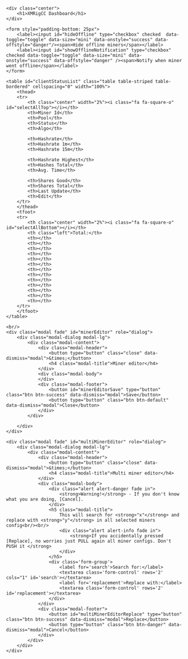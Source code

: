 <head>
<title>XMRigCC Dashboard</title>

<link rel="stylesheet" href="https://maxcdn.bootstrapcdn.com/bootstrap/3.3.7/css/bootstrap.min.css">
<link rel="stylesheet" type="text/css" href="https://cdn.datatables.net/1.10.16/css/dataTables.bootstrap.min.css">
<link rel="stylesheet" type="text/css" href="https://cdn.datatables.net/buttons/1.5.0/css/buttons.bootstrap.min.css">
<link rel="stylesheet" type="text/css" href="https://cdn.datatables.net/select/1.2.4/css/select.dataTables.min.css">
<link href="https://gitcdn.github.io/bootstrap-toggle/2.2.2/css/bootstrap-toggle.min.css" rel="stylesheet">

<style>
    .right{text-align:right;}
    .left{text-align:left;}
    .center{text-align:center; padding-bottom: 50pt}
    .center-tab{text-align: center; vertical-align: middle;}
    .online { color: green}
    .offline { color: red}
    .toggle { border-radius: 2px;}
    .toggle .toggle-handle { border-radius: 2px; }

    form label
    {
        display:block;
        margin-bottom: 5px;
        text-align: left;
    }

    form label span {
        display:inline-block;
        margin-left: .5rem;
        text-align: left;
    }

    form label input {
        vertical-align: top;
    }
</style>

<script type="text/javascript" language="javascript" src="https://code.jquery.com/jquery-1.12.4.js"></script>
<script type="text/javascript" language="javascript" src="https://cdn.datatables.net/1.10.16/js/jquery.dataTables.min.js"></script>
<script type="text/javascript" language="javascript" src="https://cdn.datatables.net/1.10.16/js/dataTables.bootstrap.min.js"></script>
<script type="text/javascript" language="javascript" src="https://cdn.datatables.net/buttons/1.5.0/js/dataTables.buttons.min.js"></script>
<script type="text/javascript" language="javascript" src="https://cdn.datatables.net/buttons/1.5.0/js/buttons.bootstrap.min.js"></script>
<script type="text/javascript" language="javascript" src="https://cdn.datatables.net/select/1.2.4/js/dataTables.select.min.js"></script>
<script type="text/javascript" language="javascript" src="https://cdnjs.cloudflare.com/ajax/libs/jquery-timeago/1.6.1/jquery.timeago.min.js"></script>
<script src="https://gitcdn.github.io/bootstrap-toggle/2.2.2/js/bootstrap-toggle.min.js"></script>
<script src="https://maxcdn.bootstrapcdn.com/bootstrap/3.3.7/js/bootstrap.min.js"></script>
<script src="https://use.fontawesome.com/6b3cdfc597.js"></script>

<script type="text/javascript">
    var TRESHOLD_IN_MS = 60 * 1000;
    var RELOAD_INTERVAL_IN_MS = 10 * 1000;

    var latestRelease = "";
    var currentServerTime = 0;
    var clockDrift = 0;

    $.fn.dataTable.ext.search.push(
        function( settings, data, dataIndex ) {

            var hideOffline = $('#hideOffline').prop('checked');
            var showNotification = $('#showOfflineNotification').prop('checked');

            var clientId = settings.aoData[dataIndex]._aData.client_status.client_id;
            var lastStatus = settings.aoData[dataIndex]._aData.client_status.last_status_update * 1000;

            var online = isOnline(lastStatus);

            if (!online) {
                var threshold = currentServerTime - (TRESHOLD_IN_MS + RELOAD_INTERVAL_IN_MS);
                if (lastStatus > threshold && showNotification) {
                    $("#notificationBar").after('<div class="alert alert-danger alert-dismissable fade in">' +
                        '<a href="#" class="close" data-dismiss="alert" aria-label="close">&times;</a>' +
                        '<strong>Miner ' + clientId + ' just went offline!</strong> Last update: ' + new Date(lastStatus) +
                        '</div>');
                }
            }

            return (online || !hideOffline);
        }
    );

    $(document).ready(function() {

        var table = $('#clientStatusList').DataTable({
            dom: "<'row'<'col-sm-9'B><'col-sm-3'f>><'row'<'col-sm-12't>><'row'<'col-sm-10'i><'col-sm-2'<'#serverTime'>>>",
            bPaginate: false,
            ajax: {
                url: "/admin/getClientStatusList",
                dataSrc: 'client_status_list'
            },
            deferRender: true,
            columns: [
                {
                    data: null,
                    defaultContent: '',
                    className: 'select-checkbox',
                    orderable: false
                },
                {data: "client_status.client_id", render: clientInfo},
                {data: "client_status.current_pool"},
                {data: "client_status.current_status"},
                {data: "client_status.current_algo_name"},
                {data: "client_status.hashrate_short", render: round, className: "right"},
                {data: "client_status.hashrate_medium", render: round, className: "right"},
                {data: "client_status.hashrate_long", render: round, className: "right"},
                {data: "client_status.hashrate_highest", render: round, className: "right"},
                {data: "client_status.hashes_total", className: "right"},
                {data: "client_status.avg_time", className: "right"},
                {data: "client_status.shares_good", className: "right"},
                {data: "client_status.shares_total", className: "right"},
                {data: "client_status.last_status_update", render: laststatus},
                {
                    data: null,
                    defaultContent:
                        "<td class='center-tab'><button type='button' id='EDIT' class='btn btn-xs btn-primary' data-toggle='tooltip' title='Edit miner config'><i class='fa fa-edit'></i></button></td>",
                    orderable: false,
                    className: "center-tab"
                }
            ],
            rowId: 'client_status.client_id',
            select: {
                style: "multi"
            },
            order: [1, 'asc'],
            lengthChange: false,
            buttons: [
                {
                    text: '<i class="fa fa-download"> Pull miner config</i>',
                    className: 'btn-default',
                    enabled: false,
                    enabled: false,
                    action: function () {
                        table.rows({selected: true}).eq(0).each(function (index) {
                            var row = table.row(index);
                            var data = row.data();

                            sendAction("PUBLISH_CONFIG", data.client_status.client_id);
                        });
                    }
                },
                {
                    text: '<i class="fa fa-upload"> Push miner config</i>',
                    className: 'btn-primary',
                    enabled: false,
                    action: function () {
                        table.rows({selected: true}).eq(0).each(function (index) {
                            var row = table.row(index);
                            var data = row.data();

                            sendAction("UPDATE_CONFIG", data.client_status.client_id);
                        });
                    }
                },
                {
                    text: '<i class="fa fa-play"> Start miner</i>',
                    className: 'btn-success',
                    enabled: false,
                    action: function () {
                        table.rows({selected: true}).eq(0).each(function (index) {
                            var row = table.row(index);
                            var data = row.data();

                            sendAction("START", data.client_status.client_id);
                        });
                    }
                },
                {
                    text: '<i class="fa fa-pause"> Pause miner</i>',
                    className: 'btn-warning',
                    enabled: false,
                    action: function () {
                        table.rows({selected: true}).eq(0).each(function (index) {
                            var row = table.row(index);
                            var data = row.data();

                            sendAction("STOP", data.client_status.client_id);
                        });
                    }
                },
                {
                    text: '<i class="fa fa-repeat"> Restart miner</i>',
                    className: 'btn-info',
                    enabled: false,
                    action: function () {
                        table.rows({selected: true}).eq(0).each(function (index) {
                            var row = table.row(index);
                            var data = row.data();

                            sendAction("RESTART", data.client_status.client_id);
                        });
                    }
                },
                {
                    text: '<i class="fa fa-power-off"> Shutdown miner</i>',
                    className: 'btn-danger',
                    enabled: false,
                    action: function () {
                        table.rows({selected: true}).eq(0).each(function (index) {
                            var row = table.row(index);
                            var data = row.data();

                            sendAction("SHUTDOWN", data.client_status.client_id);
                        });
                    }
                },
                {
                    text: '<i class="fa fa-edit"> Multi miner editor</i>',
                    className: 'btn-primary',
                    enabled: false,
                    action: function () {
                        $('#multiMinerEditor').modal('show');
                    }
                }
            ],

            "footerCallback": function (row, data, start, end, display) {
                var api = this.api();

                var sumHashrateShort = 0;
                var sumHashrateMedium = 0;
                var sumHashrateLong = 0;
                var sumHashrateHighest = 0;
                var sumHashesTotal = 0;
                var avgTimeTotal = 0;
                var sumSharesGood = 0;
                var sumSharedTotal = 0;

                sumHashrateShort = api
                    .column(5, {page: 'current'})
                    .data()
                    .reduce(function (a, b) {
                        return a + b;
                    }, 0);

                sumHashrateMedium = api
                    .column(6, {page: 'current'})
                    .data()
                    .reduce(function (a, b) {
                        return a + b;
                    }, 0);

                sumHashrateLong = api
                    .column(7, {page: 'current'})
                    .data()
                    .reduce(function (a, b) {
                        return a + b;
                    }, 0);

                sumHashrateHighest = api
                    .column(8, {page: 'current'})
                    .data()
                    .reduce(function (a, b) {
                        return a + b;
                    }, 0);

                sumHashesTotal = api
                    .column(9, {page: 'current'})
                    .data()
                    .reduce(function (a, b) {
                        return a + b;
                    }, 0);

                avgTimeTotal = api
                    .column(10, {page: 'current'})
                    .data()
                    .reduce(function (a, b) {
                        return (a + b) / 2;
                    }, 0);

                sumSharesGood = api
                    .column(11, {page: 'current'})
                    .data()
                    .reduce(function (a, b) {
                        return a + b;
                    }, 0);

                sumSharedTotal = api
                    .column(12, {page: 'current'})
                    .data()
                    .reduce(function (a, b) {
                        return a + b;
                    }, 0);

                sumHashrateShort = round(sumHashrateShort);
                sumHashrateMedium = round(sumHashrateMedium);
                sumHashrateLong = round(sumHashrateLong);
                sumHashrateHighest = round(sumHashrateHighest);
                avgTimeTotal = round(avgTimeTotal);

                // update footer
                $(api.column(5).footer()).html(sumHashrateShort);
                $(api.column(6).footer()).html(sumHashrateMedium);
                $(api.column(7).footer()).html(sumHashrateLong);
                $(api.column(8).footer()).html(sumHashrateHighest);
                $(api.column(9).footer()).html(sumHashesTotal);
                $(api.column(10).footer()).html(avgTimeTotal);
                $(api.column(11).footer()).html(sumSharesGood);
                $(api.column(12).footer()).html(sumSharedTotal);
            }
        });

        table.on('xhr.dt', function ( e, settings, json, xhr ) {
            // check version
            if (latestRelease === "" && json !== undefined) {
                $.ajax({
                    url: "https://api.github.com/repos/Bendr0id/xmrigCC/releases/latest",
                    type: 'GET',
                    dataType: "json",
                    success: function (release) {
                        latestRelease = release.tag_name;
                        if (latestRelease !== json.current_version) {
                            $("#updateNotificationBar").html('<div class="alert alert-info alert-dismissable fade in">' +
                                '<a href="#" class="close" data-dismiss="alert" aria-label="close">&times;</a>' +
                                '<a href="https://github.com/Bendr0id/xmrigCC/releases/latest"><strong>Update!</strong> XMRigCC v' + latestRelease + ' is available for download\n</a>' +
                                '</div>');
                        }
                    }
                });
            }

            currentServerTime = settings.json.current_server_time * 1000;
            clockDrift = new Date().getTime() - currentServerTime;

            $('#serverTime').html("<div class='dataTables_info'>" + new Date(currentServerTime) + "</div>");
        });

        table.on('select', function () {
            var selectedRows = table.rows({selected: true}).count();

            table.button(0).enable(selectedRows > 0);
            table.button(1).enable(selectedRows > 0);
            table.button(2).enable(selectedRows > 0);
            table.button(3).enable(selectedRows > 0);
            table.button(4).enable(selectedRows > 0);
            table.button(5).enable(selectedRows > 0);
            table.button(6).enable(selectedRows > 0);
        });

        table.on('deselect', function () {
            var selectedRows = table.rows({selected: true}).count();

            table.button(0).enable(selectedRows > 0);
            table.button(1).enable(selectedRows > 0);
            table.button(2).enable(selectedRows > 0);
            table.button(3).enable(selectedRows > 0);
            table.button(4).enable(selectedRows > 0);
            table.button(5).enable(selectedRows > 0);
            table.button(6).enable(selectedRows > 0);
        });

        table.buttons().container().appendTo('#clientStatusList_wrapper .col-sm-6:eq(0)');

        $('#hideOffline').change(function() {
            table.draw();
        });

        $('#clientStatusList tbody').on( 'click', 'button', function () {
            var data = table.row( $(this).parents('tr') ).data();
            var clientId = data['client_status']['client_id'];

            $.ajax({
                type:    "GET",
                url:     "/admin/getClientConfig?clientId=" + clientId,
                dataType:"json",
                success: function(jsonClientConfig) {
                    var htmlContent = "<div class='form-group' id='editor' data-value='" + clientId + "'>" +
                        "<label for='config'>Config for: " + clientId + "</label>"+
                        "<textarea class='form-control' rows='20' id='config'>" +
                        JSON.stringify(jsonClientConfig,undefined, 2) +
                        "</textarea>" +
                        "</div>";

                    $('#minerEditor').find('.modal-body').html(htmlContent);
                    $('#minerEditor').modal('show');
                },
                error: function (data) {
                   setError('<strong>Unable to fetch ' + clientId + '_config.json</strong> - Please make sure that you pulled the config before!');
                }
            });
        });

        $('#minerEditorSave').click(function(event) {
            var clientId = $('#minerEditor').find('.form-group')["0"].dataset.value;
            var clientConfig = $('#config').val();

            setClientConfig(clientId, clientConfig);
        });

        $('#multiMinerEditorReplace').click(function(event) {
            table.rows({ selected: true }).eq(0).each(function (index) {
                var row = table.row(index);
                var data = row.data();

                var clientId = data['client_status']['client_id'];
                var search = $('#search').val();
                var replacement = $('#replacement').val();

                $.ajax({
                    type:    "GET",
                    url:     "/admin/getClientConfig?clientId=" + clientId,
                    dataType:"json",
                    success: function(jsonClientConfig) {
                        jsonClientConfig = JSON.stringify(jsonClientConfig,undefined, 2);
                        jsonClientConfig = jsonClientConfig.replace(new RegExp(search.trim(), 'g'), replacement.trim()).trim();

                        setClientConfig(clientId, jsonClientConfig);
                    },
                    error: function (data) {
                        setError('<strong>Unable to fetch ' + clientId + '_config.json</strong> - Please make sure that you pulled the config before!');
                    }
                });
            });
        });

        $('#selectAllTop,#selectAllBottom').click( function() {
            if ($("#selectAllTop").hasClass("fa fa-square-o"))   {
                $("#selectAllTop").removeClass("fa fa-square-o").addClass("fa fa-check-square-o");
                $("#selectAllBottom").removeClass("fa fa-square-o").addClass("fa fa-check-square-o");

                table.rows().select();
            } else {
                $("#selectAllTop").removeClass("fa fa-check-square-o").addClass("fa fa-square-o");
                $("#selectAllBottom").removeClass("fa fa-check-square-o").addClass("fa fa-square-o");

                table.rows().deselect();
            }
        });

        setInterval(function () {
            table.ajax.reload();
        }, RELOAD_INTERVAL_IN_MS);
    });

    function sendAction(action, clientId) {
        $.ajax({
            type:    "POST",
            url:     "/admin/setClientCommand?clientId=" + clientId,
            dataType:"text",
            data:    '{"control_command":{"command": "' + action + '"}}',
            success: function(data){
                setSuccess('<strong>Successfully send ' + action + ' to ' + clientId +'</strong> - It can take up to 30s until the command is processed.');
            },
            error: function (data) {
                setError('<strong>Failed to send ' + action + ' to ' + clientId + '</strong> \nError: ' +  JSON.stringify(data,undefined, 2));
            }
        });
    }

    function laststatus( data, type, row ) {
        if (type !== 'sort') {
            var date = new Date(data*1000 - clockDrift);
            return '<span data-toggle="tooltip" title="' + date + '">' + jQuery.timeago(date) + '</span>';
        }

        return data;
    }

    function clientInfo( data, type, row ) {
        if (type !== 'sort') {
            var tooltip  = "CPU: " + row.client_status.cpu_brand + " (" + row.client_status.cpu_sockets + ") [" + row.client_status.cpu_cores + " cores / " + row.client_status.cpu_threads + " threads]";
            tooltip += '\n';
            tooltip += "CPU Flags: " + (row.client_status.cpu_has_aes ? "AES-NI " : "");
            tooltip += (row.client_status.cpu_is_x64 ? "x64" : "");
            tooltip += '\n';
            tooltip += "CPU Cache L2/L3: " + (row.client_status.cpu_l2 / 1024) + " MB/"+ (row.client_status.cpu_l3 / 1024) + " MB";
            tooltip += '\n';
            tooltip += "Huge Pages: " + (row.client_status.hugepages_available ? " available, " : " unavailable, ");
            tooltip += (row.client_status.hugepages_enabled ? "enabled" : "disabled");
            tooltip += '\n';
            tooltip += "Used Threads: " + row.client_status.current_threads;
            tooltip += (row.client_status.hash_factor > 1 ? " [" + row.client_status.hash_factor + "x multi hash mode]" :"");
            tooltip += '\n';
            tooltip += "Client IP: " + row.client_status.external_ip;
            tooltip += '\n';
            tooltip += "Version: " + row.client_status.version;
            tooltip += '\n';
            tooltip += "Status: ";

            var lastStatus = row.client_status.last_status_update * 1000;

            if (isOnline(lastStatus)) {
                tooltip  += "Online";
                return '<span data-toggle="tooltip" title="'+ tooltip + '"><div class="online">' + data + '</div></span>';
            }
            else {
                tooltip  += "Offline";
                return '<span data-toggle="tooltip" title="'+ tooltip + '"><div class="offline">' + data + '</div></span>';
            }
        }

        return data;
    }

    function round( data, type, row ) {
        return Math.round(data * 100) / 100;
    }

    function isOnline(lastStatus) {
        var threshold = currentServerTime - TRESHOLD_IN_MS;
        if (lastStatus > threshold) {
            return true;
        } else {
            return false;
        }
    }

    function setSuccess(info) {
        $("#statusBar").after('<div class="alert alert-success" role="alert">' +
            '<button type="button" class="close" data-dismiss="alert" aria-label="Close"><span aria-hidden="true">&times;</span></button>' +
            info + '</div>');

        window.setTimeout(function() {
            $(".alert-success").fadeTo(500, 0).slideUp(500, function(){
                $(".alert-success").alert('close');
            });
        }, 5000);
    }

    function setError(error) {
        $("#statusBar").after('<div class="alert alert-danger" role="alert">' +
            '<button type="button" class="close" data-dismiss="alert" aria-label="Close"><span aria-hidden="true">&times;</span></button>' +
            error + '</div>');

        window.setTimeout(function() {
            $(".alert-danger").fadeTo(500, 0).slideUp(500, function(){
                $(".alert-danger").alert('close');
            });
        }, 10000);
    }

    function setClientConfig(clientId, clientConfig) {
        $.ajax({
            url: "/admin/setClientConfig?clientId=" + clientId,
            type: 'POST',
            dataType: "text",
            data: clientConfig,
            success: function(data){
                setSuccess('<strong>Successfully updated config for: ' + clientId + '</strong> - You need push the config to the miner to apply the config.');
            },
            error: function (data) {
                setError('<strong>Failed to update config for: ' + clientId + '</strong> \nError: ' +  JSON.stringify(data,undefined, 2));
            }
        });
    }
</script>

</head>
<body>
<br/>
<div style="width: 95%; margin:0 auto;">
    <div id="updateNotificationBar"></div>
    <div id="notificationBar"></div>
    <div id="statusBar"></div>

    <div class="center">
        <h1>XMRigCC Dashboard</h1>
    </div>

    <form style="padding-bottom: 25px">
        <label><input id="hideOffline" type="checkbox" checked  data-toggle="toggle" data-size="mini" data-onstyle="success" data-offstyle="danger"/><span>Hide offline miners</span></label>
        <label><input id="showOfflineNotification" type="checkbox" checked data-toggle="toggle" data-size="mini" data-onstyle="success" data-offstyle="danger" /><span>Notify when miner went offline</span></label>
    </form>

    <table id="clientStatusList" class="table table-striped table-bordered" cellspacing="0" width="100%">
        <thead>
        <tr>
            <th class="center" width="2%"><i class="fa fa-square-o" id="selectAllTop"></i></th>
            <th>Miner Id</th>
            <th>Pool</th>
            <th>Status</th>
            <th>Algo</th>

            <th>Hashrate</th>
            <th>Hashrate 1m</th>
            <th>Hashrate 15m</th>

            <th>Hashrate Highest</th>
            <th>Hashes Total</th>
            <th>Avg. Time</th>

            <th>Shares Good</th>
            <th>Shares Total</th>
            <th>Last Update</th>
            <th>Edit</th>
        </tr>
        </thead>
        <tfoot>
        <tr>
            <th class="center" width="2%"><i class="fa fa-square-o" id="selectAllBottom"></i></th>
            <th class="left">Total:</th>
            <th></th>
            <th></th>
            <th></th>
            <th></th>
            <th></th>
            <th></th>
            <th></th>
            <th></th>
            <th></th>
            <th></th>
            <th></th>
            <th></th>
            <th></th>
        </tr>
        </tfoot>
    </table>

    <br/>
    <div class="modal fade" id="minerEditor" role="dialog">
        <div class="modal-dialog modal-lg">
            <div class="modal-content">
                <div class="modal-header">
                    <button type="button" class="close" data-dismiss="modal">&times;</button>
                    <h4 class="modal-title">Miner editor</h4>
                </div>
                <div class="modal-body">
                </div>
                <div class="modal-footer">
                    <button id="minerEditorSave" type="button" class="btn btn-success" data-dismiss="modal">Save</button>
                    <button type="button" class="btn btn-default" data-dismiss="modal">Close</button>
                </div>
            </div>

        </div>
    </div>

    <div class="modal fade" id="multiMinerEditor" role="dialog">
        <div class="modal-dialog modal-lg">
            <div class="modal-content">
                <div class="modal-header">
                    <button type="button" class="close" data-dismiss="modal">&times;</button>
                    <h4 class="modal-title">Multi miner editor</h4>
                </div>
                <div class="modal-body">
                    <div class="alert alert-danger fade in">
                        <strong>Warning!</strong> - If you don't know what you are doing, [Cancel].
                    </div>
                    <h5 class="modal-title">
                        This will search for <strong>"x"</strong> and replace with <strong>"y"</strong> in all selected miners config<br/><br/>
                        <div class="alert alert-info fade in">
                            <strong>If you accidentally pressed [Replace], no worries just PULL again all miner configs. Don't PUSH it </strong>
                        </div>
                    </h5>
                    <div class='form-group'>
                        <label for='search'>Search for:</label>
                        <textarea class='form-control' rows='2' cols="1" id='search'></textarea>
                        <label for='replacement'>Replace with:</label>
                        <textarea class='form-control' rows='2' id='replacement'></textarea>
                    </div>
                </div>
                <div class="modal-footer">
                    <button id="multiMinerEditorReplace" type="button" class="btn btn-success" data-dismiss="modal">Replace</button>
                    <button type="button" class="btn btn-danger" data-dismiss="modal">Cancel</button>
                </div>
            </div>
        </div>
    </div>
</div>
</body>
